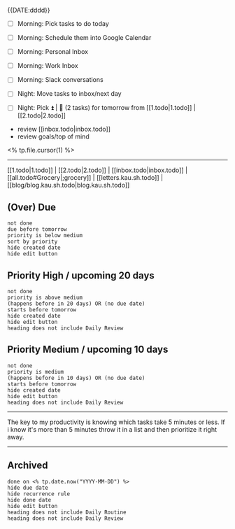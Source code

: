 {{DATE:dddd}}

- [ ] Morning: Pick tasks to do today
- [ ] Morning: Schedule them into Google Calendar
- [ ] Morning: Personal Inbox
- [ ] Morning: Work Inbox
- [ ] Morning: Slack conversations

- [ ] Night: Move tasks to inbox/next day
- [ ] Night: Pick ⏫ | 🔼 (2 tasks) for tomorrow from [[1.todo|1.todo]] | [[2.todo|2.todo]]

- review [[inbox.todo|inbox.todo]] 
- review goals/top of mind


<% tp.file.cursor(1) %>


---
[[1.todo|1.todo]] | [[2.todo|2.todo]] | [[inbox.todo|inbox.todo]] | [[all.todo#Grocery|;grocery]] | [[letters.kau.sh.todo]] | [[blog/blog.kau.sh.todo|blog.kau.sh.todo]]
## (Over) Due
```tasks
not done
due before tomorrow
priority is below medium
sort by priority
hide created date
hide edit button
```
## Priority High / upcoming 20 days
```tasks
not done
priority is above medium
(happens before in 20 days) OR (no due date)
starts before tomorrow
hide created date
hide edit button
heading does not include Daily Review
```
## Priority Medium / upcoming 10 days
```tasks
not done
priority is medium
(happens before in 10 days) OR (no due date)
starts before tomorrow
hide created date
hide edit button
heading does not include Daily Review
```
---

The key to my productivity is knowing which tasks take 5 minutes or less. If i know it's more than 5 minutes throw it in a list and then prioritize it right away.

---
## Archived
```tasks
done on <% tp.date.now("YYYY-MM-DD") %>
hide due date
hide recurrence rule
hide done date
hide edit button
heading does not include Daily Routine
heading does not include Daily Review
```
